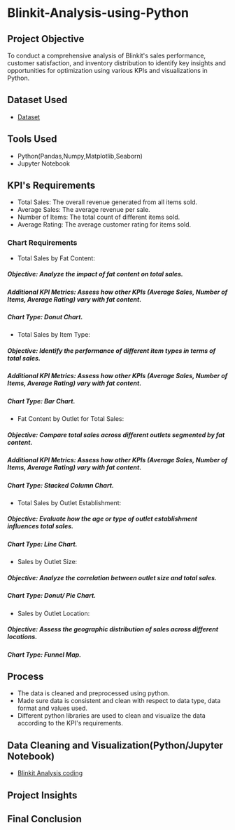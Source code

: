 # Blinkit-Analysis-using-Python

## Project Objective
To conduct a comprehensive analysis of Blinkit's sales performance, customer satisfaction, and inventory distribution to identify key insights and opportunities for optimization using various KPIs and visualizations in Python.

## Dataset Used
- <a href="https://github.com/afrasumi0112-byte/Blinkit-Analysis-using-Python/blob/main/blinkit_data.csv">Dataset</a>

## Tools Used
- Python(Pandas,Numpy,Matplotlib,Seaborn)
- Jupyter Notebook

## KPI's Requirements
- Total Sales: The overall revenue generated from all items sold.
- Average Sales: The average revenue per sale.
- Number of Items: The total count of different items sold.
- Average Rating: The average customer rating for items sold.
### Chart Requirements
- Total Sales by Fat Content:
 ##### Objective: Analyze the impact of fat content on total sales.
 ##### Additional KPI Metrics: Assess how other KPIs (Average Sales, Number of Items, Average Rating) vary with fat content.
 ##### Chart Type: Donut Chart.
- Total Sales by Item Type:
 ##### Objective: Identify the performance of different item types in terms of total sales.
 ##### Additional KPI Metrics: Assess how other KPIs (Average Sales, Number of Items, Average Rating) vary with fat content.
 ##### Chart Type: Bar Chart.
- Fat Content by Outlet for Total Sales: 
 ##### Objective: Compare total sales across different outlets segmented by fat content.
 ##### Additional KPI Metrics: Assess how other KPIs (Average Sales, Number of Items, Average Rating) vary with fat content.
 ##### Chart Type: Stacked Column Chart.
- Total Sales by Outlet Establishment:
 ##### Objective: Evaluate how the age or type of outlet establishment influences total sales.
 ##### Chart Type: Line Chart.
- Sales by Outlet Size:
 ##### Objective: Analyze the correlation between outlet size and total sales.
 ##### Chart Type: Donut/ Pie Chart.
- Sales by Outlet Location:
 ##### Objective: Assess the geographic distribution of sales across different locations.
 ##### Chart Type: Funnel Map.

## Process
- The data is cleaned and preprocessed using python.
- Made sure data is consistent and clean with respect to data type, data format and values used.
- Different python libraries are used to clean and visualize the data according to the KPI's requirements.

## Data Cleaning and Visualization(Python/Jupyter Notebook)
- <a href="https://github.com/afrasumi0112-byte/Blinkit-Analysis-using-Python/blob/main/Blinkit%20Analysis.ipynb">Blinkit Analysis coding</a>

## Project Insights
## Final Conclusion

